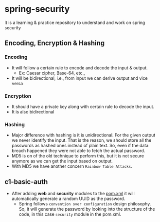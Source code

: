 # spring-security
It is a learning &amp; practice repository to understand and work on spring security

## Encoding, Encryption &amp; Hashing

### Encoding
- It will follow a certain rule to encode and decode the input &amp; output.
  - Ex: Caesar cipher, Base-64, etc.,
- It will be bidirectional, i.e., from input we can derive output and vice versa
### Encryption
- It should have a private key along with certain rule to decode the input.
- It is also bidirectional
### Hashing
- Major difference with hashing is it is unidirectional. For the given output we never identify the input. That is the reason, we should store all the passwords as hashed ones instead of plain text. So, even if the data breach happened they were not able to fetch the actual password.
- MD5 is on of the old technique to perform this, but it is not secure anymore as we can get the input based on output.
- With MD5 we have another concern `Rainbow Table Attacks`.
## c1-basic-auth

- After adding **web** and **security** modules to the [pom.xml](/pom.xml) it will automatically generate a random UUID as the password.
  - Spring follows `convention over configuration` design philosophy. So, it will generate the password by looking into the structure of the code, in this case `security` module in the pom.xml.
